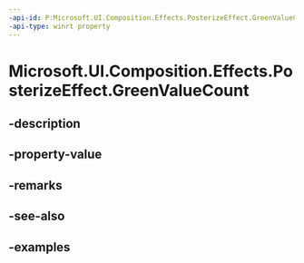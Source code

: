 ```yaml
---
-api-id: P:Microsoft.UI.Composition.Effects.PosterizeEffect.GreenValueCount
-api-type: winrt property
---
```


<!-- Property syntax.
public int GreenValueCount { get;  set; }
-->

# Microsoft.UI.Composition.Effects.PosterizeEffect.GreenValueCount

## -description

## -property-value

## -remarks

## -see-also

## -examples

